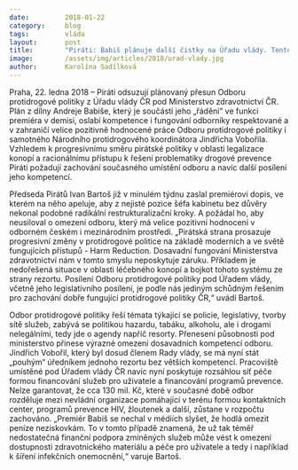 ```yaml
---
date:         2018-01-22
category:     blog
tags:         vláda
layout:       post
title:        "Piráti: Babiš plánuje další čistky na Úřadu vlády. Tentokrát mají změny omezit Odbor protidrogové politiky"
image:        /assets/img/articles/2018/urad-vlady.jpg
author:       Karolína Sadílková
---
```

 
Praha, 22. ledna 2018 – Piráti odsuzují plánovaný přesun Odboru protidrogové politiky z Úřadu vlády ČR pod Ministerstvo zdravotnictví ČR. Plán z dílny Andreje Babiše, který je součástí jeho „řádění“ ve funkci premiéra v demisi, oslabí kompetence i fungování odborníky respektované a v zahraničí velice pozitivně hodnocené práce Odboru protidrogové politiky i samotného Národního protidrogového koordinátora Jindřicha Vobořila. Vzhledem k progresivnímu směru pirátské politiky v oblasti legalizace konopí a racionálnímu přístupu k řešení problematiky drogové prevence Piráti požadují zachování současného umístění odboru a navíc další posílení jeho kompetencí.
 
Předseda Pirátů Ivan Bartoš již v minulém týdnu zaslal premiérovi dopis, ve kterém na něho apeluje, aby z nejisté pozice šéfa kabinetu bez důvěry nekonal podobné radikální restrukturalizační kroky. A požádal ho, aby neusiloval o omezení odboru, který má velice pozitivní hodnocení v odborném českém i mezinárodním prostředí. „Pirátská strana prosazuje progresivní změny v protidrogové politice na základě moderních a ve světě fungujících přístupů - Harm Reduction. Dosavadní fungování Ministerstva zdravotnictví nám v tomto smyslu neposkytuje záruku. Příkladem je nedořešená situace v oblasti léčebného konopí a bojkot tohoto systému ze strany rezortu. Posílení Odboru protidrogové politiky pod Úřadem vlády, včetně jeho legislativního posílení, je podle nás jediným schůdným řešením pro zachování dobře fungující protidrogové politiky ČR,“ uvádí Bartoš.
 
Odbor protidrogové politiky řeší témata týkající se policie, legislativy, tvorby sítě služeb, zabývá se politikou hazardu, tabáku, alkoholu, ale i drogami nelegálními, tedy jde o agendy napříč resorty. Přenesení působnosti pod ministerstvo přinese výrazné omezení dosavadních kompetencí odboru. Jindřich Vobořil, který byl dosud členem Rady vlády, se má nyní stát „pouhým“ úředníkem jednoho rezortu bez větších kompetencí. Pracoviště umístěné pod Úřadem vlády ČR navíc nyní poskytuje rozsáhlou síť péče formou financování služeb pro uživatele a financování programů prevence. Nelze garantovat, že cca 130 mil. Kč, které v současné době odbor rozděluje mezi nevládní organizace pomáhající v terénu formou kontaktních center, programů prevence HIV, žloutenek a další, zůstane v rozpočtu zachováno. „Premiér Babiš se nechal v médiích slyšet, že hodlá omezit peníze neziskovkám. To v tomto případě znamená, že už tak téměř nedostatečná finanční podpora zmíněných služeb může vést k omezení dostupnosti zdravotnického materiálu a péče pro uživatele a tedy i například k šíření infekčních onemocnění,“ varuje Bartoš.


